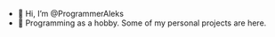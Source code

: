 - 👋 Hi, I’m @ProgrammerAleks
- 👀 Programming as a hobby. Some of my personal projects are here.
<!-- - 🌱 
- 📫 You can reach me at <a href="mailto:aleksstinchcomb@gmail.com" target="_blank" rel="noopener noreferrer">`aleksstinchcomb@gmail.com`</a> -->

<!---
ProgrammerAleks/ProgrammerAleks is a ✨ special ✨ repository because its `README.md` (this file) appears on your GitHub profile.
You can click the Preview link to take a look at your changes.
--->
